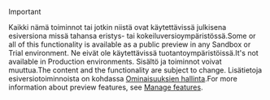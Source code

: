 > [!IMPORTANT]
> <span data-ttu-id="22418-101">Kaikki nämä toiminnot tai jotkin niistä ovat käytettävissä julkisena esiversiona missä tahansa eristys- tai kokeiluversioympäristössä.</span><span class="sxs-lookup"><span data-stu-id="22418-101">Some or all of this functionality is available as a public preview in any Sandbox or Trial environment.</span></span> <span data-ttu-id="22418-102">Ne eivät ole käytettävissä tuotantoympäristöissä.</span><span class="sxs-lookup"><span data-stu-id="22418-102">It's not available in Production environments.</span></span> <span data-ttu-id="22418-103">Sisältö ja toiminnot voivat muuttua.</span><span class="sxs-lookup"><span data-stu-id="22418-103">The content and the functionality are subject to change.</span></span> <span data-ttu-id="22418-104">Lisätietoja esiversiotoiminnoista on kohdassa [Ominaisuuksien hallinta](../hr-admin-manage-features.md).</span><span class="sxs-lookup"><span data-stu-id="22418-104">For more information about preview features, see [Manage features](../hr-admin-manage-features.md).</span></span>